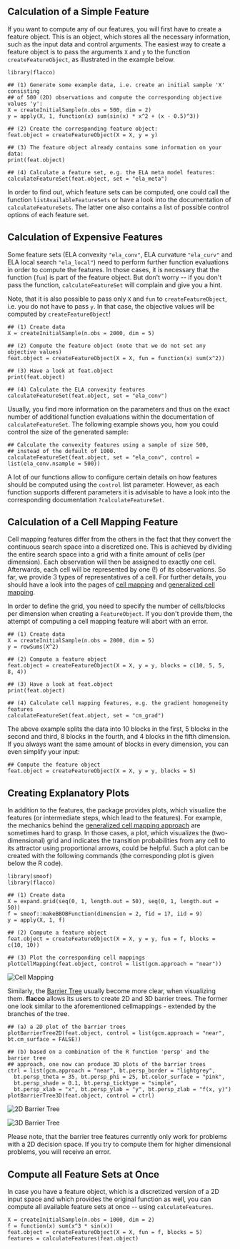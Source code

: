 ## Calculation of a Simple Feature

If you want to compute any of our features, you will first have to create a feature object. This is an object, which stores all the necessary information, such as the input data and control arguments.
The easiest way to create a feature object is to pass the arguments `X` and `y` to the function `createFeatureObject`, as illustrated in the example below.

```{r}
library(flacco)

## (1) Generate some example data, i.e. create an initial sample 'X' consisting
## of 500 (2D) observations and compute the corresponding objective values 'y':
X = createInitialSample(n.obs = 500, dim = 2)
y = apply(X, 1, function(x) sum(sin(x) * x^2 + (x - 0.5)^3))

## (2) Create the corresponding feature object:
feat.object = createFeatureObject(X = X, y = y)

## (3) The feature object already contains some information on your data:
print(feat.object)

## (4) Calculate a feature set, e.g. the ELA meta model features:
calculateFeatureSet(feat.object, set = "ela_meta")
```

In order to find out, which feature sets can be computed, one could call the function `listAvailableFeatureSets` or have a look into the documentation of `calculateFeatureSets`. The latter one also contains a list of possible control options of each feature set.

## Calculation of Expensive Features

Some feature sets (ELA convexity `"ela_conv"`, ELA curvature `"ela_curv"` and ELA local search `"ela_local"`) need to perform further function evaluations in order to compute the features. In those cases, it is necessary that the function (`fun`) is part of the feature object.
But don't worry -- if you don't pass the function, `calculateFeatureSet` will complain and give you a hint.

Note, that it is also possible to pass only `X` and `fun` to `createFeatureObject`, i.e. you do not have to pass `y`. In that case, the objective values will be computed by `createFeatureObject`!

```{r}
## (1) Create data
X = createInitialSample(n.obs = 2000, dim = 5)

## (2) Compute the feature object (note that we do not set any objective values)
feat.object = createFeatureObject(X = X, fun = function(x) sum(x^2))

## (3) Have a look at feat.object
print(feat.object)

## (4) Calculate the ELA convexity features
calculateFeatureSet(feat.object, set = "ela_conv")
```

Usually, you find more information on the parameters and thus on the exact number of additional function evaluations within the documentation of `calculateFeatureSet`. The following example shows you, how you could control the size of the generated sample:

```{r}
## Calculate the convexity features using a sample of size 500, 
## instead of the default of 1000.
calculateFeatureSet(feat.object, set = "ela_conv", control = list(ela_conv.nsample = 500))
```

A lot of our functions allow to configure certain details on how features should be computed using the `control` list parameter. However, as each function supports different parameters it is advisable to have a look into the corresponding documentation `?calculateFeatureSet`.


## Calculation of a Cell Mapping Feature

Cell mapping features differ from the others in the fact that they convert the continuous search space into a discretized one. This is achieved by dividing the entire search space into a grid with a finite amount of cells (per dimension). Each observation will then be assigned to exactly one cell. Afterwards, each cell will be represented by one (!) of its observations. So far, we provide 3 types of representatives of a cell. For further details, you should have a look into the pages of [cell mapping](cm.md) and [generalized cell mapping](gcm.md).

In order to define the grid, you need to specify the number of cells/blocks per dimension when creating a `FeatureObject`. If you don't provide them, the attempt of computing a cell mapping feature will abort with an error.

```{r}
## (1) Create data
X = createInitialSample(n.obs = 2000, dim = 5)
y = rowSums(X^2)

## (2) Compute a feature object
feat.object = createFeatureObject(X = X, y = y, blocks = c(10, 5, 5, 8, 4))

## (3) Have a look at feat.object
print(feat.object)

## (4) Calculate cell mapping features, e.g. the gradient homogeneity features
calculateFeatureSet(feat.object, set = "cm_grad")
```

The above example splits the data into 10 blocks in the first, 5 blocks in the second and third, 8 blocks in the fourth, and 4 blocks in the fifth dimension. If you always want the same amount of blocks in every dimension, you can even simplify your input:

```{r}
## Compute the feature object
feat.object = createFeatureObject(X = X, y = y, blocks = 5)
``` 


## Creating Explanatory Plots

In addition to the features, the package provides plots, which visualize the features (or intermediate steps, which lead to the features). For example, the mechanics behind the [generalized cell mapping approach](gcm.md) are sometimes hard to grasp. In those cases, a plot, which visualizes the (two-dimensional) grid and indicates the transition probabilities from any cell to its attractor using proportional arrows, could be helpful. Such a plot can be created with the following commands (the corresponding plot is given below the R code).

```{r}
library(smoof)
library(flacco)

## (1) Create data
X = expand.grid(seq(0, 1, length.out = 50), seq(0, 1, length.out = 50))
f = smoof::makeBBOBFunction(dimension = 2, fid = 17, iid = 9)
y = apply(X, 1, f)

## (2) Compute a feature object
feat.object = createFeatureObject(X = X, y = y, fun = f, blocks = c(10, 10))

## (3) Plot the corresponding cell mappings
plotCellMapping(feat.object, control = list(gcm.approach = "near"))
```

![Cell Mapping](example_cm.png)


Similarly, the [Barrier Tree](barriertrees.md) usually become more clear, when visualizing them. **flacco** allows its users to create 2D and 3D barrier trees. The former one look similar to the aforementioned cellmappings - extended by the branches of the tree.

```{r}
## (a) a 2D plot of the barrier trees
plotBarrierTree2D(feat.object, control = list(gcm.approach = "near", bt.cm_surface = FALSE))

## (b) based on a combination of the R function 'persp' and the barrier tree
## approach, one now can produce 3D plots of the barrier trees
ctrl = list(gcm.approach = "near", bt.persp_border = "lightgrey",
  bt.persp_theta = 35, bt.persp_phi = 25, bt.color_surface = "pink",
  bt.persp_shade = 0.1, bt.persp_ticktype = "simple",
  bt.persp_xlab = "x", bt.persp_ylab = "y", bt.persp_zlab = "f(x, y)")
plotBarrierTree3D(feat.object, control = ctrl)
```

![2D Barrier Tree](example_bt_2d.svg)

![3D Barrier Tree](example_bt_3d.svg)

Please note, that the barrier tree features currently only work for problems with a 2D decision space. If you try to compute them for higher dimensional problems, you will receive an error.


## Compute all Feature Sets at Once

In case you have a feature object, which is a discretized version of a 2D input space and which provides the original function as well, you can compute all available feature sets at once -- using `calculateFeatures`.

```{r}
X = createInitialSample(n.obs = 1000, dim = 2)
f = function(x) sum(x^3 * sin(x))
feat.object = createFeatureObject(X = X, fun = f, blocks = 5)
features = calculateFeatures(feat.object)
```